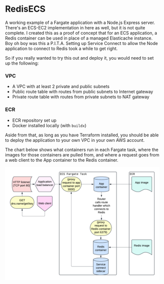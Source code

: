 # RedisECS

A working example of a Fargate application with a Node.js Express server.
There's an ECS-EC2 implementation in here as well, but it is not quite complete. I created this
as a proof of concept that for an ECS application, a Redis container can be used in place of a
managed Elasticache instance. Boy oh boy was this a P.I.T.A. Setting up Service Connect to allow
the Node application to connect to Redis took a while to get right.

So if you really wanted to try this out and deploy it, you would need to set up the following:


### VPC 

- A VPC with at least 2 private and public subnets
- Public route table with routes from public subnets to Internet gateway
- Private route table with routes from private subnets to NAT gateway

### ECR

- ECR repository set up
- Docker installed locally (with `buildx`)

Aside from that, as long as you have Terraform installed, you should be able to deploy the application to
your own VPC in your own AWS account.

The chart below shows what containers run in each Fargate task, where the images for those containers are pulled from,
and where a request goes from a web client to the App container to the Redis container. 

![self hosted redis.png](diagram.png)